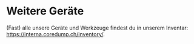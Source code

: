 # Weitere Geräte

(Fast) alle unsere Geräte und Werkzeuge findest du in unserem Inventar:<br>
<https://interna.coredump.ch/inventory/>.
